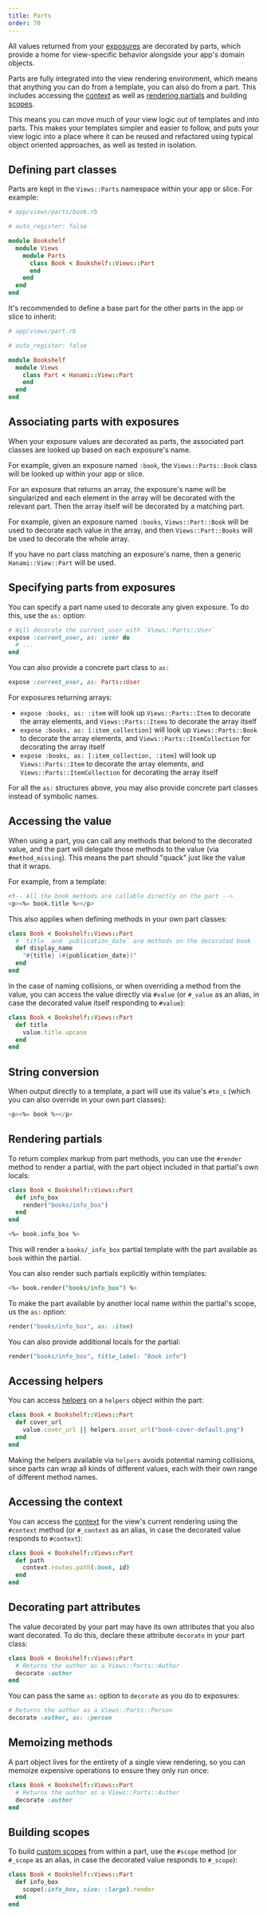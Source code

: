 ```yaml
---
title: Parts
order: 70
---
```


All values returned from your [exposures](/v2.1/views/input-and-exposures) are decorated by parts, which provide a home for view-specific behavior alongside your app's domain objects.

Parts are fully integrated into the view rendering environment, which means that anything you can do from a template, you can also do from a part. This includes accessing the [context](/v2.1/views/context) as well as [rendering partials](/v2.1/views/templates-and-partials/) and building [scopes](/v2.1/views/scopes).

This means you can move much of your view logic out of templates and into parts. This makes your templates simpler and easier to follow, and puts your view logic into a place where it can be reused and refactored using typical object oriented approaches, as well as tested in isolation.

## Defining part classes

Parts are kept in the `Views::Parts` namespace within your app or slice. For example:

```ruby
# app/views/parts/book.rb

# auto_register: false

module Bookshelf
  module Views
    module Parts
      class Book < Bookshelf::Views::Part
      end
    end
  end
end
```

It's recommended to define a base part for the other parts in the app or slice to inherit:

```ruby
# app/views/part.rb

# auto_register: false

module Bookshelf
  module Views
    class Part < Hanami::View::Part
    end
  end
end
```

## Associating parts with exposures

When your exposure values are decorated as parts, the associated part classes are looked up based on each exposure's name.

For example, given an exposure named `:book`, the `Views::Parts::Book` class will be looked up within your app or slice.

For an exposure that returns an array, the exposure's name will be singularized and each element in the array will be decorated with the relevant part. Then the array itself will be decorated by a matching part.

For example, given an exposure named `:books`, `Views::Part::Book` will be used to decorate each value in the array, and  then `Views::Part::Books` will be used to decorate the whole array.

If you have no part class matching an exposure's name, then a generic `Hanami::View::Part` will be used.

## Specifying parts from exposures

You can specify a part name used to decorate any given exposure. To do this, use the `as:` option:

```ruby
# Will decorate the current_user with `Views::Parts::User`
expose :current_user, as: :user do
  # ...
end
```

You can also provide a concrete part class to `as:`

```ruby
expose :current_user, as: Parts::User
```

For exposures returning arrays:

- `expose :books, as: :item` will look up `Views::Parts::Item` to decorate the array elements, and `Views::Parts::Items` to decorate the array itself
- `expose :books, as: [:item_collection]` will look up `Views::Parts::Book` to decorate the array elements, and `Views::Parts::ItemCollection` for decorating the array itself
- `expose :books, as: [:item_collection, :item]` will look up `Views::Parts::Item` to decorate the array elements, and `Views::Parts::ItemCollection` for decorating the array itself

For all the `as:` structures above, you may also provide concrete part classes instead of symbolic names.

## Accessing the value

When using a part, you can call any methods that belond to the decorated value, and the part will delegate those methods to the value (via `#method_missing`). This means the part should "quack" just like the value that it wraps.

For example, from a template:

```sql
<!-- All the book methods are callable directly on the part -->
<p><%= book.title %></p>
```

This also applies when defining methods in your own part classes:

```ruby
class Book < Bookshelf::Views::Part
  # `title` and `publication_date` are methods on the decorated book
  def display_name
    "#{title} (#{publication_date})"
  end
end
```

In the case of naming collisions, or when overriding a method from the value, you can access the value directly via `#value` (or `#_value` as an alias, in case the decorated value itself responding to `#value`):

```ruby
class Book < Bookshelf::Views::Part
  def title
    value.title.upcase
  end
end
```

## String conversion

When output directly to a template, a part will use its value's `#to_s` (which you can also override in your own part classes):

```sql
<p><%= book %></p>
```

## Rendering partials

To return complex markup from part methods, you can use the `#render` method to render a partial, with the part object included in that partial's own locals:

```ruby
class Book < Bookshelf::Views::Part
  def info_box
    render("books/info_box")
  end
end
```

```sql
<%= book.info_box %>
```

This will render a `books/_info_box` partial template with the part available as `book` within the partial.

You can also render such partials explicitly within templates:

```sql
<%= book.render("books/info_box") %>
```

To make the part available by another local name within the partial's scope, us the `as:` option:

```ruby
render("books/info_box", as: :item)
```

You can also provide additional locals for the partial:

```ruby
render("books/info_box", title_label: "Book info")
```

## Accessing helpers

You can access [helpers](/v2.1/views/helpers) on a `helpers` object within the part:

```ruby
class Book < Bookshelf::Views::Part
  def cover_url
    value.cover_url || helpers.asset_url("book-cover-default.png")
  end
end
```

Making the helpers available via `helpers` avoids potential naming collisions, since parts can wrap all kinds of different values, each with their own range of different method names.

## Accessing the context

You can access the [context](/v2.1/views/context/) for the view's current rendering using the `#context` method (or `#_context` as an alias, in case the decorated value responds to `#context`):

```ruby
class Book < Bookshelf::Views::Part
  def path
    context.routes.path(:book, id)
  end
end
```

## Decorating part attributes

The value decorated by your part may have its own attributes that you also want decorated. To do this, declare these attribute `decorate` in your part class:

```ruby
class Book < Bookshelf::Views::Part
  # Returns the author as a Views::Parts::Author
  decorate :author
end
```

You can pass the same `as:` option to `decorate` as you do to exposures:

```ruby
# Returns the author as a Views::Parts::Person
decorate :author, as: :person
```

## Memoizing methods

A part object lives for the entirety of a single view rendering, so you can memoize expensive operations to ensure they only run once:

```ruby
class Book < Bookshelf::Views::Part
  # Returns the author as a Views::Parts::Author
  decorate :author
end
```

## Building scopes

To build [custom scopes](/v2.1/views/scopes/) from within a part, use the `#scope` method (or `#_scope` as an alias, in case the decorated value responds to `#_scope`):

```ruby
class Book < Bookshelf::Views::Part
  def info_box
    scope(:info_box, size: :large).render
  end
end
```
